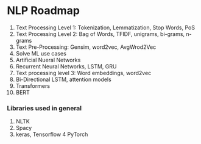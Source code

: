 # NLP Roadmap

1. Text Processing Level 1: Tokenization, Lemmatization, Stop Words, PoS
2. Text Processing Level 2: Bag of Words, TFIDF, unigrams, bi-grams, n-grams 
3. Text Pre-Processing: Gensim, word2vec, AvgWrod2Vec
4. Solve ML use cases
5. Artificial Nueral Networks
6. Recurrent Neural Networks, LSTM, GRU
7. Text processing level 3: Word embeddings, word2vec
8. Bi-Directional LSTM, attention models
9. Transformers
10. BERT


### Libraries used in general

1. NLTK
2. Spacy
3. keras, Tensorflow
4 PyTorch